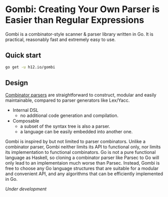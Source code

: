 Gombi: Creating Your Own Parser is Easier than Regular Expressions
==================================================================

Gombi is a combinator-style scanner & parser library written in Go. It is
practical, reasonably fast and extremely easy to use.

Quick start
-----------
```bash
go get -u h12.io/gombi
```

Design
------

[Combinator parsers](http://en.wikipedia.org/wiki/Parser_combinator) are
straightforward to construct, modular and easily maintainable, compared to
parser generators like Lex/Yacc.

* Internal DSL
    * no additional code generation and compilation.
* Composable
    * a subset of the syntax tree is also a parser.
    * a language can be easily embedded into another one.

Gombi is inspired by but not limited to parser combinators. Unlike a combinator
parser, Gombi neither limits its API to functional only, nor limits its
implementation to functional combinators. Go is not a pure functional language
as Haskell, so cloning a combinator parser like Parsec to Go will only lead to
an implementaion much worse than Parsec. Instead, Gombi is free to choose any Go
language structures that are suitable for a modular and convenient API, and any
algorithms that can be efficiently implemented in Go.

*Under development*

